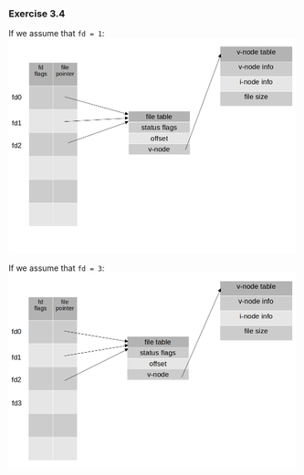 ### Exercise 3.4

If we assume that `fd = 1`:
![diagram](https://github.com/jonathantorres/bookshelf/blob/master/apue/img/3.4a.png)

If we assume that `fd = 3`:
![diagram](https://github.com/jonathantorres/bookshelf/blob/master/apue/img/3.4b.png)
